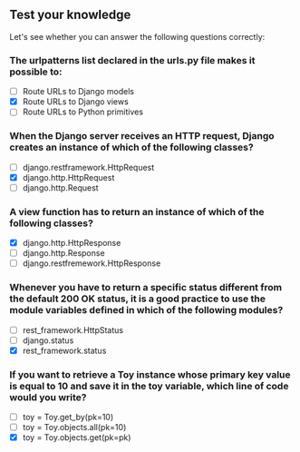 ## Test your knowledge
Let's see whether you can answer the following questions correctly:

### The urlpatterns list declared in the urls.py file makes it possible to:
- [ ] Route URLs to Django models
- [x] Route URLs to Django views
- [ ] Route URLs to Python primitives

### When the Django server receives an HTTP request, Django creates an instance of which of the following classes?
- [ ] django.restframework.HttpRequest
- [x] django.http.HttpRequest
- [ ] django.http.Request

### A view function has to return an instance of which of the following classes?
- [x] django.http.HttpResponse
- [ ] django.http.Response
- [ ] django.restfremework.HttpResponse

### Whenever you have to return a specific status different from the default 200 OK status, it is a good practice to use the module variables defined in which of the following modules?
- [ ] rest\_framework.HttpStatus
- [ ] django.status
- [x] rest\_framework.status

### If you want to retrieve a Toy instance whose primary key value is equal to 10 and save it in the toy variable, which line of code would you write?
- [ ] toy = Toy.get\_by(pk=10)
- [ ] toy = Toy.objects.all(pk=10)
- [x] toy = Toy.objects.get(pk=pk)
